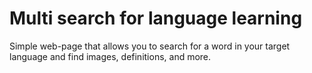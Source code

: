 # Multi search for language learning
Simple web-page that allows you to search for a word in your target language and find images, definitions, and more.

